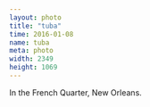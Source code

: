 ```yaml
---
layout: photo
title: "tuba"
time: 2016-01-08
name: tuba
meta: photo
width: 2349
height: 1069
---
```


In the French Quarter, New Orleans.